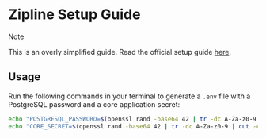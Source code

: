 # Zipline Setup Guide

> [!NOTE]
> This is an overly simplified guide. Read the official setup guide [here](https://github.com/diced/zipline).
>

## Usage

Run the following commands in your terminal to generate a `.env` file with a PostgreSQL password and a core application secret:

````bash
echo "POSTGRESQL_PASSWORD=$(openssl rand -base64 42 | tr -dc A-Za-z0-9 | cut -c -32 | tr -d '\n')" > .env
echo "CORE_SECRET=$(openssl rand -base64 42 | tr -dc A-Za-z0-9 | cut -c -32 | tr -d '\n')" >> .env
